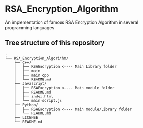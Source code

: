 # RSA_Encryption_Algorithm
An implementation of famous RSA Encryption Algorithm in several programming languages

## Tree structure of this repository

```
.
└── RSA_Encryption_Algorithm/
    ├── C++/
    │   ├── RSAEncryption <---- Main Library folder
    │   ├── main
    │   ├── main.cpp
    │   └── README.md
    ├── Javascript/
    │   ├── RSAEncryption <---- Main module folder
    │   ├── README.md
    │   ├── index.html
    │   └── main-script.js
    ├── Python/
    │   ├── RSAEncryption <---- Main module/library folder
    │   └── README.md
    ├── LICENSE
    └── README.md
```
